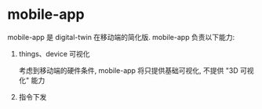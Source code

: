 # mobile-app

mobile-app 是 digital-twin 在移动端的简化版. mobile-app 负责以下能力:

1. things、device 可视化

    考虑到移动端的硬件条件, mobile-app 将只提供基础可视化, 不提供 "3D 可视化" 能力

2. 指令下发
